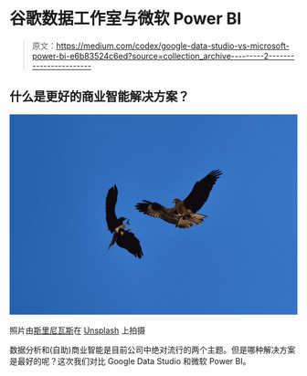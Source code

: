 # 谷歌数据工作室与微软 Power BI

> 原文：<https://medium.com/codex/google-data-studio-vs-microsoft-power-bi-e6b83524c6ed?source=collection_archive---------2----------------------->

## 什么是更好的商业智能解决方案？

![](img/ba12cdcdbc83d0740f5b265f833b41d3.png)

照片由[斯里尼瓦斯](https://unsplash.com/@sree97?utm_source=unsplash&utm_medium=referral&utm_content=creditCopyText)在 [Unsplash](https://unsplash.com/s/photos/fight?utm_source=unsplash&utm_medium=referral&utm_content=creditCopyText) 上拍摄

数据分析和(自助)商业智能是目前公司中绝对流行的两个主题。但是哪种解决方案是最好的呢？这次我们对比 Google Data Studio 和微软 Power BI。